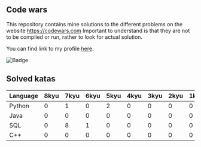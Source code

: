 ## Code wars

This repository contains mine solutions to the different problems on the website https://codewars.com
Important to understand is that they are not to be compiled or run, rather to look for actual solution.

You can find link to my profile [here](https://www.codewars.com/users/Symbios).


![Badge](https://www.codewars.com/users/Symbios/badges/large)

## Solved katas

| Language      | 8kyu          | 7kyu          | 6kyu          | 5kyu          | 4kyu          | 3kyu          | 2kyu          | 1kyu          | Total         |
| ------------- | ------------- | ------------- | ------------- | ------------- | ------------- | ------------- | ------------- | ------------- | ------------- |
| Python        | 0             | 1             | 0             | 2             | 0             | 0             | 0             | 0             | 2             | 
| Java          | 0             | 0             | 0             | 0             | 0             | 0             | 0             | 0             | 0             | 
| SQL           | 0             | 8             | 1             | 0             | 0             | 0             | 0             | 0             | 9             | 
| C++           | 0             | 0             | 0             | 0             | 0             | 0             | 0             | 0             | 0             | 